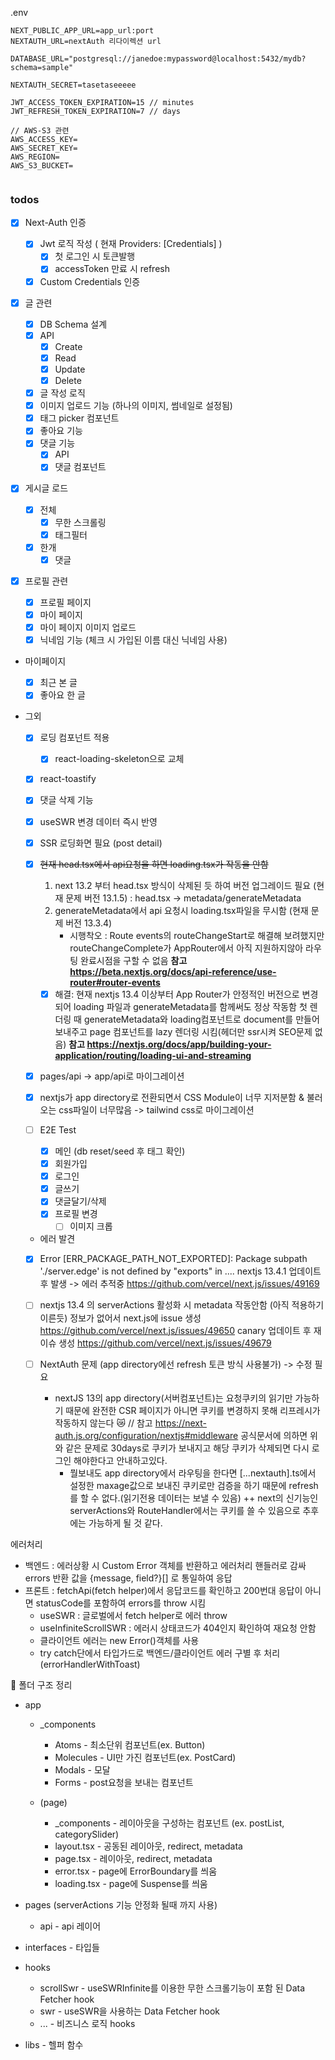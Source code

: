 .env

```
NEXT_PUBLIC_APP_URL=app_url:port
NEXTAUTH_URL=nextAuth 리다이렉션 url

DATABASE_URL="postgresql://janedoe:mypassword@localhost:5432/mydb?schema=sample"

NEXTAUTH_SECRET=tasetaseeeee

JWT_ACCESS_TOKEN_EXPIRATION=15 // minutes
JWT_REFRESH_TOKEN_EXPIRATION=7 // days

// AWS-S3 관련
AWS_ACCESS_KEY=
AWS_SECRET_KEY=
AWS_REGION=
AWS_S3_BUCKET=


```

### todos

- [x] Next-Auth 인증

  - [x] Jwt 로직 작성 ( 현재 Providers: [Credentials] )
    - [x] 첫 로그인 시 토큰발행
    - [x] accessToken 만료 시 refresh
  - [x] Custom Credentials 인증

- [x] 글 관련

  - [x] DB Schema 설계
  - [x] API
    - [x] Create
    - [x] Read
    - [x] Update
    - [x] Delete
  - [x] 글 작성 로직
  - [x] 이미지 업로드 기능 (하나의 이미지, 썸네일로 설정됨)
  - [x] 태그 picker 컴포넌트
  - [x] 좋아요 기능
  - [x] 댓글 기능
    - [x] API
    - [x] 댓글 컴포넌트

- [x] 게시글 로드

  - [x] 전체
    - [x] 무한 스크롤링
    - [x] 태그필터
  - [x] 한개
    - [x] 댓글

- [x] 프로필 관련

  - [x] 프로필 페이지
  - [x] 마이 페이지
  - [x] 마이 페이지 이미지 업로드
  - [x] 닉네임 기능 (체크 시 가입된 이름 대신 닉네임 사용)

- 마이페이지

  - [x] 최근 본 글
  - [x] 좋아요 한 글

- 그외

  - [x] 로딩 컴포넌트 적용
    - [x] react-loading-skeleton으로 교체
  - [x] react-toastify
  - [x] 댓글 삭제 기능
  - [x] useSWR 변경 데이터 즉시 반영
  - [x] SSR 로딩화면 필요 (post detail)

  - [x] ~~현재 head.tsx에서 api요청을 하면 loading.tsx가 작동을 안함~~

    1. next 13.2 부터 head.tsx 방식이 삭제된 듯 하여 버전 업그레이드 필요 (현재 문제 버전 13.1.5) : head.tsx -> metadata/generateMetadata
    2. generateMetadata에서 api 요청시 loading.tsx파일을 무시함 (현재 문제 버전 13.3.4)
       - 시행착오 : Route events의 routeChangeStart로 해결해 보려했지만 routeChangeComplete가 AppRouter에서 아직 지원하지않아 라우팅 완료시점을 구할 수 없음
         **참고 https://beta.nextjs.org/docs/api-reference/use-router#router-events**

    - [x] 해결: 현재 nextjs 13.4 이상부터 App Router가 안정적인 버전으로 변경 되어 loading 파일과 generateMetadata를 함께써도 정상 작동함
          첫 렌더링 때 generateMetadata와 loading컴포넌트로 document를 만들어 보내주고 page 컴포넌트를 lazy 렌더링 시킴(헤더만 ssr시켜 SEO문제 없음)
          **참고 https://nextjs.org/docs/app/building-your-application/routing/loading-ui-and-streaming**

  - [x] pages/api -> app/api로 마이그레이션

  - [x] nextjs가 app directory로 전환되면서 CSS Module이 너무 지저분함 & 불러오는 css파일이 너무많음 -> tailwind css로 마이그레이션

  - [ ] E2E Test

    - [x] 메인 (db reset/seed 후 태그 확인)
    - [x] 회원가입
    - [x] 로그인
    - [x] 글쓰기
    - [x] 댓글달기/삭제
    - [x] 프로필 변경
      - [ ] 이미지 크롭

  - 에러 발견
  - [x] Error [ERR_PACKAGE_PATH_NOT_EXPORTED]: Package subpath './server.edge' is not defined by "exports" in ....
        nextjs 13.4.1 업데이트 후 발생 -> 에러 추적중 https://github.com/vercel/next.js/issues/49169
  - [ ] nextjs 13.4 의 serverActions 활성화 시 metadata 작동안함 (아직 적용하기 이른듯)
        정보가 없어서 next.js에 issue 생성 https://github.com/vercel/next.js/issues/49650
        canary 업데이트 후 재이슈 생성 https://github.com/vercel/next.js/issues/49679

  - [ ] NextAuth 문제 (app directory에선 refresh 토큰 방식 사용불가) -> 수정 필요
    - nextJS 13의 app directory(서버컴포넌트)는 요청쿠키의 읽기만 가능하기 때문에 완전한 CSR 페이지가 아니면 쿠키를 변경하지 못해 리프레시가 작동하지 않는다 😿
      // 참고 https://next-auth.js.org/configuration/nextjs#middleware
      공식문서에 의하면 위와 같은 문제로 30days로 쿠키가 보내지고 해당 쿠키가 삭제되면 다시 로그인 해야한다고 안내하고있다.
      - 뭘보내도 app directory에서 라우팅을 한다면 [...nextauth].ts에서 설정한 maxage값으로 보내진 쿠키로만 검증을 하기 때문에 refresh를 할 수 없다.(읽기전용 데이터는 보낼 수 있음)
        ++ next의 신기능인 serverActions와 RouteHandler에서는 쿠키를 쓸 수 있음으로 추후에는 가능하게 될 것 같다.

에러처리

- 백엔드 : 에러상황 시 Custom Error 객체를 반환하고 에러처리 핸들러로 감싸 errors 반환 값을 {message, field?}[] 로 통일하여 응답
- 프론트 : fetchApi(fetch helper)에서 응답코드를 확인하고 200번대 응답이 아니면 statusCode를 포함하여 errors를 throw 시킴
  - useSWR : 글로벌에서 fetch helper로 에러 throw
  - useInfiniteScrollSWR : 에러시 상태코드가 404인지 확인하여 재요청 안함
  - 클라이언트 에러는 new Error()객체를 사용
  - try catch단에서 타입가드로 백엔드/클라이언트 에러 구별 후 처리 (errorHandlerWithToast)

💼 폴더 구조 정리

- app

  - \_components

    - Atoms - 최소단위 컴포넌트(ex. Button)
    - Molecules - UI만 가진 컴포넌트(ex. PostCard)
    - Modals - 모달
    - Forms - post요청을 보내는 컴포넌트

  - (page)
    - \_components - 레이아웃을 구성하는 컴포넌트 (ex. postList, categorySlider)
    - layout.tsx - 공동된 레이아웃, redirect, metadata
    - page.tsx - 레이아웃, redirect, metadata
    - error.tsx - page에 ErrorBoundary를 씌움
    - loading.tsx - page에 Suspense를 씌움

- pages (serverActions 기능 안정화 될때 까지 사용)

  - api - api 레이어

- interfaces - 타입들

- hooks

  - scrollSwr - useSWRInfinite를 이용한 무한 스크롤기능이 포함 된 Data Fetcher hook
  - swr - useSWR을 사용하는 Data Fetcher hook
  - ... - 비즈니스 로직 hooks

- libs - 헬퍼 함수
